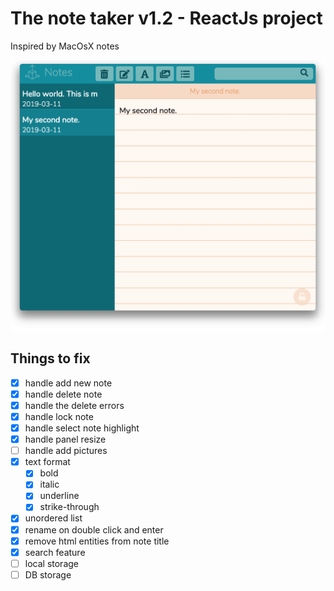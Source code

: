 # The note taker v1.2 - ReactJs project

Inspired by MacOsX notes

![alt The note taker](notes.png)

## Things to fix

- [x] handle add new note
- [x] handle delete note
- [x] handle the delete errors
- [x] handle lock note
- [x] handle select note highlight
- [x] handle panel resize
- [ ] handle add pictures
- [x] text format
  - [x] bold
  - [x] italic
  - [x] underline
  - [x] strike-through
- [x] unordered list
- [x] rename on double click and enter
- [x] remove html entities from note title
- [x] search feature
- [ ] local storage
- [ ] DB storage
